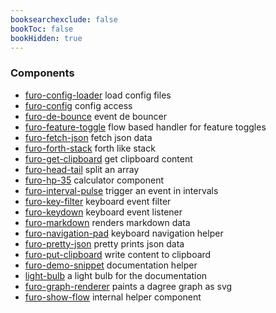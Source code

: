 ```yaml
---
booksearchexclude: false
bookToc: false
bookHidden: true
---
```


### Components

- [furo-config-loader](furo-config-loader.md) load config files
- [furo-config](furo-config.md) config access
- [furo-de-bounce](furo-de-bounce.md) event de bouncer
- [furo-feature-toggle](furo-feature-toggle.md) flow based handler for feature toggles
- [furo-fetch-json](furo-fetch-json.md) fetch json data
- [furo-forth-stack](furo-forth-stack.md) forth like stack
- [furo-get-clipboard](furo-get-clipboard.md) get clipboard content
- [furo-head-tail](furo-head-tail.md) split an array
- [furo-hp-35](furo-hp-35.md) calculator component
- [furo-interval-pulse](furo-interval-pulse.md) trigger an event in intervals
- [furo-key-filter](furo-key-filter.md) keyboard event filter
- [furo-keydown](furo-keydown.md) keyboard event listener
- [furo-markdown](furo-markdown.md) renders markdown data
- [furo-navigation-pad](furo-navigation-pad.md) keyboard navigation helper
- [furo-pretty-json](furo-pretty-json.md) pretty prints json data
- [furo-put-clipboard](furo-put-clipboard.md) write content to clipboard
- [furo-demo-snippet](furo-demo-snippet.md) documentation helper
- [light-bulb](light-bulb.md) a light bulb for the documentation
- [furo-graph-renderer](furo-graph-renderer.md) paints a dagree graph as svg
- [furo-show-flow](furo-show-flow.md) internal helper component
